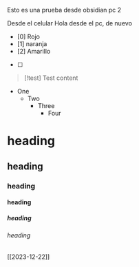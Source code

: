 

Esto es una prueba desde obsidian pc 2

Desde el celular
Hola desde el pc, de nuevo


- [0] Rojo
- [1] naranja
- [2] Amarillo
- [ ]


> [!test] Test
> content

- One
	- Two
		- Three
			- Four


# heading
## heading
### heading
#### heading
##### heading
###### heading

[[2023-12-22]]





